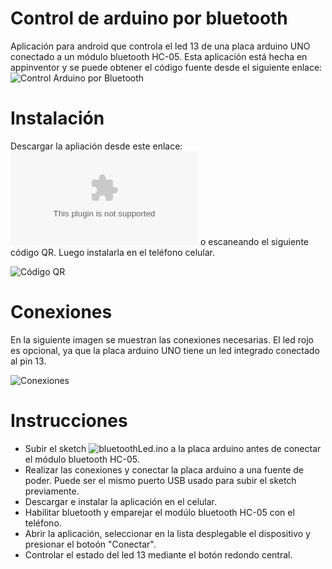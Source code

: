 # Control de arduino por bluetooth
Aplicación para android  que controla el led 13 de una placa arduino UNO conectado a un módulo bluetooth HC-05. Esta aplicación está hecha en appinventor y se puede obtener el código fuente desde el siguiente enlace: ![Control Arduino por Bluetooth](ai2.appinventor.mit.edu/?galleryId=4625009293656064)

# Instalación
Descargar la apliación desde este enlace: ![ArduinoBluetoothControl](https://github.com/cochayuyo/bluetoothLed/raw/master/ArduinoBluetoothControl.apk) o escaneando el siguiente código QR. Luego instalarla en el teléfono celular.

![Código QR](https://github.com/cochayuyo/bluetoothLed/blob/master/qr_img.png)

# Conexiones
En la siguiente imagen se muestran las conexiones necesarias. El led rojo es opcional, ya que la placa arduino UNO tiene un led integrado conectado al pin 13.

![Conexiones](https://github.com/cochayuyo/bluetoothLed/blob/master/arduino-bluetooth.png)

# Instrucciones
- Subir el sketch ![bluetoothLed.ino](https://github.com/cochayuyo/bluetoothLed/blob/master/bluetoothLed.ino) a la placa arduino antes de conectar el módulo bluetooth HC-05.
- Realizar las conexiones y conectar la placa arduino a una fuente de poder. Puede ser el mismo puerto USB usado para subir el sketch previamente.
- Descargar e instalar la aplicación en el celular.
- Habilitar bluetooth y emparejar el modúlo bluetooth HC-05 con el teléfono.
- Abrir la aplicación, seleccionar en la lista desplegable el dispositivo y presionar el botoón "Conectar".
- Controlar el estado del led 13 mediante el botón redondo central.
